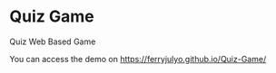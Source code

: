 # Quiz Game
Quiz Web Based Game

You can access the demo on https://ferryjulyo.github.io/Quiz-Game/
